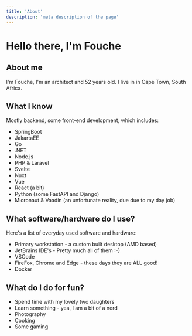 ```yaml
---
title: 'About'
description: 'meta description of the page'
--- 
```

# Hello there, I'm Fouche

## About me

I'm Fouche, I'm an architect and 52 years old. I live in in Cape Town, South Africa.

## What I know

Mostly backend, some front-end development, which includes:

- SpringBoot
- JakartaEE
- Go
- .NET
- Node.js
- PHP & Laravel
- Svelte
- Nuxt
- Vue
- React (a bit)
- Python (some FastAPI and Django)
- Micronaut & Vaadin (an unfortunate reality, due due to my day job)

## What software/hardware do I use?

Here's a list of everyday used software and hardware:

- Primary workstation - a custom built desktop (AMD based)
- JetBrains IDE's - Pretty much all of them :-)
- VSCode
- FireFox, Chrome and Edge - these days they are ALL good!
- Docker

## What do I do for fun?
- Spend time with my lovely two daughters
- Learn something - yea, I am a bit of a nerd
- Photography
- Cooking
- Some gaming


